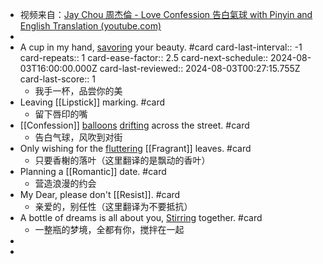 - 视频来自：[Jay Chou 周杰倫 - Love Confession 告白氣球  with Pinyin and English Translation (youtube.com)](https://www.youtube.com/watch?v=AxYLa5eqUhc&ab_channel=VinchyLCH)
-
- A cup in my hand, [savoring]([[Savor]]) your beauty. #card
  card-last-interval:: -1
  card-repeats:: 1
  card-ease-factor:: 2.5
  card-next-schedule:: 2024-08-03T16:00:00.000Z
  card-last-reviewed:: 2024-08-03T00:27:15.755Z
  card-last-score:: 1
	- 我手一杯，品尝你的美
- Leaving [[Lipstick]] marking. #card
	- 留下唇印的嘴
- [[Confession]] [balloons]([[Balloon]]) [drifting]([[Drift]]) across the street. #card
	- 告白气球，风吹到对街
- Only wishing for the [fluttering]([[Flutter]]) [[Fragrant]] leaves. #card
	- 只要香榭的落叶（这里翻译的是飘动的香叶）
- Planning a [[Romantic]] date. #card
	- 营造浪漫的约会
- My Dear, please don't [[Resist]]. #card
	- 亲爱的，别任性（这里翻译为不要抵抗）
- A bottle of dreams is all about you, [Stirring]([[Stir]]) together. #card
	- 一整瓶的梦境，全都有你，搅拌在一起
-
-